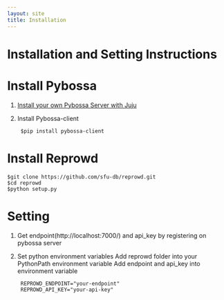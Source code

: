 ```yaml
---
layout: site
title: Installation
---
```

# Installation and Setting Instructions

# Install Pybossa
1. [Install your own Pybossa Server with Juju](http://docs.pybossa.com/en/latest/juju_pybossa.html)
2. Install Pybossa-client

        $pip install pybossa-client

# Install Reprowd

    $git clone https://github.com/sfu-db/reprowd.git
    $cd reprowd
    $python setup.py

# Setting
1. Get endpoint(http://localhost:7000/) and api_key by registering on pybossa server
2. Set python environment variables
  Add reprowd folder into your PythonPath environment variable
  Add endpoint and api_key into environment variable

        REPROWD_ENDPOINT="your-endpoint"
        REPROWD_API_KEY="your-api-key"
